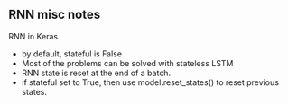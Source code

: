 ## RNN misc notes


RNN in Keras
* by default, stateful is False
* Most of the problems can be solved with stateless LSTM
* RNN state is reset at the end of a batch.
* if stateful set to True, then use model.reset_states() to reset previous states.




